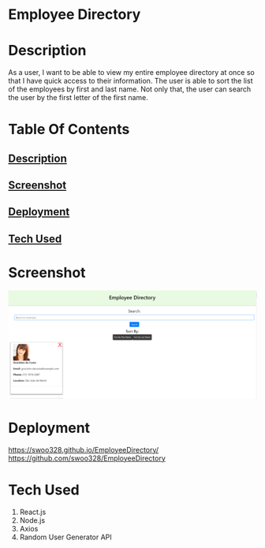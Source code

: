 # Employee Directory

# Description <a name="description"></a>
As a user, I want to be able to view my entire employee directory at once so that I have quick access to their information. The user is able to sort the list of the employees by first and last name. Not only that, the user can search the user by the first letter of the first name.

# Table Of Contents

## [Description](#description)

## [Screenshot](#screenshot)

## [Deployment](#deployment)

## [Tech Used](#tech)

# Screenshot <a name = "screenshot"></a>
![](employee/public/Capture.PNG)

# Deployment <a name = "deployment"></a>
https://swoo328.github.io/EmployeeDirectory/
https://github.com/swoo328/EmployeeDirectory

# Tech Used <a name = "Tech"></a>
1. React.js
2. Node.js
3. Axios
4. Random User Generator API
